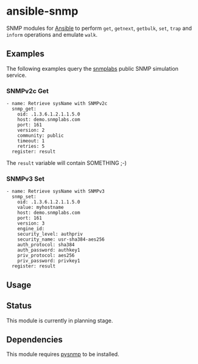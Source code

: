 # ansible-snmp

SNMP modules for [Ansible](http://www.ansible.com) to perform `get`, `getnext`, `getbulk`, `set`, `trap` and `inform` 
operations and emulate `walk`.

## Examples

The following examples query the [snmplabs](http://snmplabs.com/snmpsim/public-snmp-agent-simulator.html) 
public SNMP simulation service.

### SNMPv2c Get

```
- name: Retrieve sysName with SNMPv2c
  snmp_get:
    oid: .1.3.6.1.2.1.1.5.0
    host: demo.snmplabs.com
    port: 161
    version: 2
    community: public
    timeout: 1
    retries: 5
  register: result
```

The `result` variable will contain SOMETHING ;-)

### SNMPv3 Set

```
- name: Retrieve sysName with SNMPv3
  snmp_set:
    oid: .1.3.6.1.2.1.1.5.0
    value: myhostname
    host: demo.snmplabs.com
    port: 161
    version: 3
    engine_id:
    security_level: authpriv
    security_name: usr-sha384-aes256
    auth_protocol: sha384
    auth_password: authkey1
    priv_protocol: aes256
    priv_password: privkey1
  register: result
```

## Usage

## Status

This module is currently in planning stage.

## Dependencies

This module requires [pysnmp](http://snmplabs.com/pysnmp/) to be installed.

